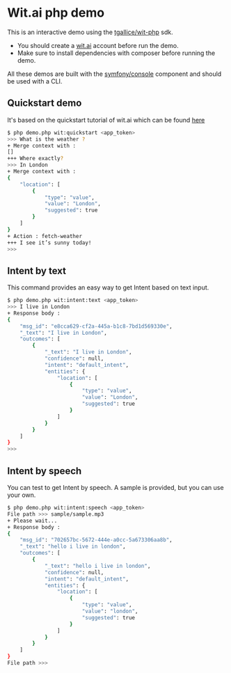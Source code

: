 Wit.ai php demo
===============

This is an interactive demo using the [tgallice/wit-php][1] sdk.

- You should create a [wit.ai][2] account before run the demo.
- Make sure to install dependencies with composer before 
running the demo.

All these demos are built with the [symfony/console][3] component and should be used with a CLI.

Quickstart demo
---------------

It's based on the quickstart tutorial of wit.ai which can be found [here][4]

```bash
$ php demo.php wit:quickstart <app_token>
>>> What is the weather ?           
+ Merge context with :
[]
+++ Where exactly?
>>> In London
+ Merge context with :
{
    "location": [
        {
            "type": "value",
            "value": "London",
            "suggested": true
        }
    ]
}
+ Action : fetch-weather
+++ I see it’s sunny today!
>>>
```

Intent by text
--------------

This command provides an easy way to get Intent based on text input.

```bash
$ php demo.php wit:intent:text <app_token>
>>> I live in London
+ Response body :
{
    "msg_id": "e8cca629-cf2a-445a-b1c8-7bd1d569330e",
    "_text": "I live in London",
    "outcomes": [
        {
            "_text": "I live in London",
            "confidence": null,
            "intent": "default_intent",
            "entities": {
                "location": [
                    {
                        "type": "value",
                        "value": "London",
                        "suggested": true
                    }
                ]
            }
        }
    ]
}
>>> 

```

Intent by speech
----------------

You can test to get Intent by speech. A sample is provided, but you can use your own.

```bash
$ php demo.php wit:intent:speech <app_token>
File path >>> sample/sample.mp3   
+ Please wait...
+ Response body :
{
    "msg_id": "702657bc-5672-444e-a0cc-5a673306aa8b",
    "_text": "hello i live in london",
    "outcomes": [
        {
            "_text": "hello i live in london",
            "confidence": null,
            "intent": "default_intent",
            "entities": {
                "location": [
                    {
                        "type": "value",
                        "value": "london",
                        "suggested": true
                    }
                ]
            }
        }
    ]
}
File path >>> 

```

[1]: https://github.com/tgallice/wit-php
[2]: https://wit.ai/
[3]: http://symfony.com/doc/current/components/console/introduction.html
[4]: https://wit.ai/docs/quickstart
